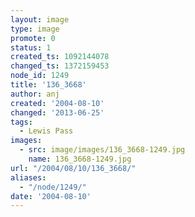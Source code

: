 ```yaml
---
layout: image
type: image
promote: 0
status: 1
created_ts: 1092144078
changed_ts: 1372159453
node_id: 1249
title: '136_3668'
author: anj
created: '2004-08-10'
changed: '2013-06-25'
tags:
  - Lewis Pass
images:
  - src: image/images/136_3668-1249.jpg
    name: 136_3668-1249.jpg
url: "/2004/08/10/136_3668/"
aliases:
  - "/node/1249/"
date: '2004-08-10'
---
```


